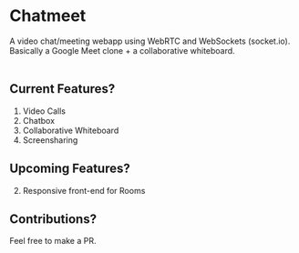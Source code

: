 # Chatmeet
A video chat/meeting webapp using WebRTC and WebSockets (socket.io). Basically a Google Meet clone + a collaborative whiteboard.
<br><br>

## Current Features?

1. Video Calls
2. Chatbox
3. Collaborative Whiteboard
4. Screensharing

## Upcoming Features?

2. Responsive front-end for Rooms

## Contributions?

Feel free to make a PR.
